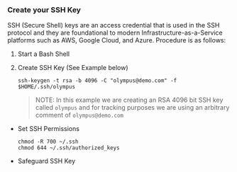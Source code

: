 ### Create your SSH Key

SSH (Secure Shell) keys are an access credential that is used in the SSH protocol and they are foundational to modern Infrastructure-as-a-Service platforms such as AWS, Google Cloud, and Azure. Procedure is as follows:

1. Start a Bash Shell

1. Create SSH Key (See Example below)

    ```
    ssh-keygen -t rsa -b 4096 -C "olympus@demo.com" -f $HOME/.ssh/olympus
    ```

    > NOTE: In this example we are creating an RSA 4096 bit SSH key called `olympus` and for tracking purposes we are using an arbitrary comment of `olympus@demo.com`

* Set SSH Permissions

    ```
    chmod -R 700 ~/.ssh
    chmod 644 ~/.ssh/authorized_keys
    ``` 

* Safeguard SSH Key